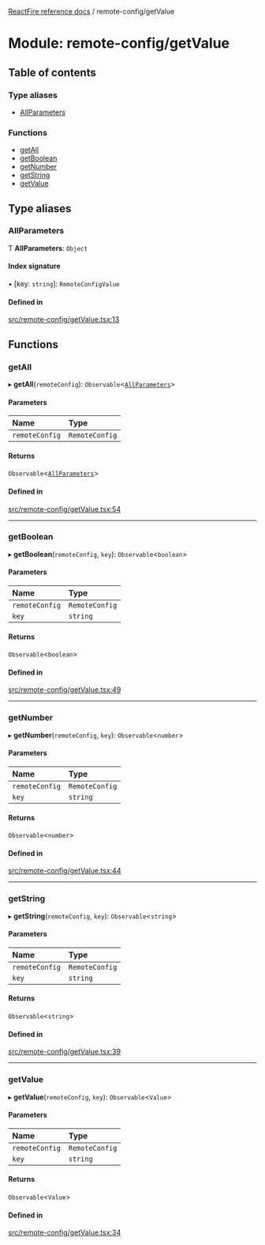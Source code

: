 [ReactFire reference docs](../README.md) / remote-config/getValue

# Module: remote-config/getValue

## Table of contents

### Type aliases

- [AllParameters](remote_config_getvalue.md#allparameters)

### Functions

- [getAll](remote_config_getvalue.md#getall)
- [getBoolean](remote_config_getvalue.md#getboolean)
- [getNumber](remote_config_getvalue.md#getnumber)
- [getString](remote_config_getvalue.md#getstring)
- [getValue](remote_config_getvalue.md#getvalue)

## Type aliases

### AllParameters

Ƭ **AllParameters**: `Object`

#### Index signature

▪ [key: `string`]: `RemoteConfigValue`

#### Defined in

[src/remote-config/getValue.tsx:13](https://github.com/FirebaseExtended/reactfire/blob/main/src/remote-config/getValue.tsx#L13)

## Functions

### getAll

▸ **getAll**(`remoteConfig`): `Observable`<[`AllParameters`](remote_config_getvalue.md#allparameters)\>

#### Parameters

| Name | Type |
| :------ | :------ |
| `remoteConfig` | `RemoteConfig` |

#### Returns

`Observable`<[`AllParameters`](remote_config_getvalue.md#allparameters)\>

#### Defined in

[src/remote-config/getValue.tsx:54](https://github.com/FirebaseExtended/reactfire/blob/main/src/remote-config/getValue.tsx#L54)

___

### getBoolean

▸ **getBoolean**(`remoteConfig`, `key`): `Observable`<`boolean`\>

#### Parameters

| Name | Type |
| :------ | :------ |
| `remoteConfig` | `RemoteConfig` |
| `key` | `string` |

#### Returns

`Observable`<`boolean`\>

#### Defined in

[src/remote-config/getValue.tsx:49](https://github.com/FirebaseExtended/reactfire/blob/main/src/remote-config/getValue.tsx#L49)

___

### getNumber

▸ **getNumber**(`remoteConfig`, `key`): `Observable`<`number`\>

#### Parameters

| Name | Type |
| :------ | :------ |
| `remoteConfig` | `RemoteConfig` |
| `key` | `string` |

#### Returns

`Observable`<`number`\>

#### Defined in

[src/remote-config/getValue.tsx:44](https://github.com/FirebaseExtended/reactfire/blob/main/src/remote-config/getValue.tsx#L44)

___

### getString

▸ **getString**(`remoteConfig`, `key`): `Observable`<`string`\>

#### Parameters

| Name | Type |
| :------ | :------ |
| `remoteConfig` | `RemoteConfig` |
| `key` | `string` |

#### Returns

`Observable`<`string`\>

#### Defined in

[src/remote-config/getValue.tsx:39](https://github.com/FirebaseExtended/reactfire/blob/main/src/remote-config/getValue.tsx#L39)

___

### getValue

▸ **getValue**(`remoteConfig`, `key`): `Observable`<`Value`\>

#### Parameters

| Name | Type |
| :------ | :------ |
| `remoteConfig` | `RemoteConfig` |
| `key` | `string` |

#### Returns

`Observable`<`Value`\>

#### Defined in

[src/remote-config/getValue.tsx:34](https://github.com/FirebaseExtended/reactfire/blob/main/src/remote-config/getValue.tsx#L34)
